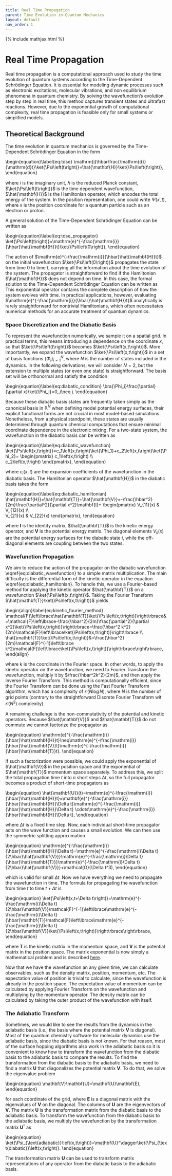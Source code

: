 ```yaml
---
title: Real Time Propagation
parent: Time Evolution in Quantum Mechanics
layout: default
nav_order: 1
---
```

{% include mathjax.html %}

# Real Time Propagation<!--\label{sec:real_time_propagation}-->

Real time propagation is a computational approach used to study the time evolution of quantum systems according to the Time-Dependent Schrödinger Equation. It is essential for modeling dynamic processes such as electronic excitations, molecular vibrations, and non equilibrium phenomena in quantum chemistry. By solving the wavefunction’s evolution step by step in real time, this method captures transient states and ultrafast reactions. However, due to the exponential growth of computational complexity, real time propagation is feasible only for small systems or simplified models.

## Theoretical Background

The time evolution in quantum mechanics is governed by the Time-Dependent Schrödinger Equation in the form

\begin{equation}\label{eq:tdse}
\mathrm{i}\hbar\frac{\mathrm{d}}{\mathrm{d}t}\ket{\Psi\left(t\right)}=\hat{\mathbf{H}}\ket{\Psi\left(t\right)},
\end{equation}

where $i$ is the imaginary unit, $\hbar$ is the reduced Planck constant, $\ket{\Psi\left(t\right)}$ is the time dependent wavefunction, $\hat{\mathbf{H}}$ is the Hamiltonian operator, which encodes the total energy of the system. In the position representation, one could write $\Psi\left(x,t\right)$, where $x$ is the position coordinate for a quantum particle such as an electron or proton.

A general solution of the Time-Dependent Schrödinger Equation can be written as

\begin{equation}\label{eq:tdse_propagator}
\ket{\Psi\left(t\right)}=\mathrm{e}^{-\frac{\mathrm{i}}{\hbar}\hat{\mathbf{H}}t}\ket{\Psi\left(0\right)},
\end{equation}

The action of $\mathrm{e}^{-\frac{\mathrm{i}}{\hbar}\hat{\mathbf{H}}t}$ on the initial wavefunction $\ket{\Psi\left(0\right)}$ propagates the state from time $0$ to time $t$, carrying all the information about the time evolution of the system. The propagator is straightforward to find if the Hamiltonian $\hat{\mathbf{H}}$ does not depend on time. In this case, the formal solution to the Time-Dependent Schrödinger Equation can be written as This exponential operator contains the complete description of how the system evolves with time. In practical applications, however, evaluating $\mathrm{e}^{-\frac{\mathrm{i}}{\hbar}\hat{\mathbf{H}}t}$ analytically is rarely straightforward for nontrivial Hamiltonians, which often necessitates numerical methods for an accurate treatment of quantum dynamics.

### Space Discretization and the Diabatic Basis

To represent the wavefunction numerically, we sample it on a spatial grid. In practical terms, this means introducing a dependence on the coordinate $x$, so that $\ket{\Psi\left(t\right)}$ becomes $\ket{\Psi\left(x,t\right)}$. More importantly, we expand the wavefunction $\ket{\Psi\left(x,t\right)}$ in a set of basis functions $\lbrace\Phi_i\rbrace_{i=1}^N$, where $N$ is the number of states included in the dynamics. In the following derivations, we will consider $N=2$, but the extension to multiple states (or even one state) is straightforward. The basis set will be orthonormal and satisfy the condition

\begin{equation}\label{eq:diabatic_condition}
\bra{\Phi_i}\frac{\partial}{\partial x}\ket{\Phi_j}=0,\,i\neq j.
\end{equation}

Because these diabatic basis states are frequently taken simply as the canonical basis in $\mathbb{R}^N$ when defining model potential energy surfaces, their explicit functional forms are not crucial in most model-based simulations. Nonetheless, from a physical standpoint, these states are usually determined through quantum chemical computations that ensure minimal coordinate dependence in the electronic mixing. For a two-state system, the wavefunction in the diabatic basis can be written as

\begin{equation}\label{eq:diabatic_wavefunction}
\ket{\Psi\left(x,t\right)}=c_1\left(x,t\right)\ket{\Phi_1}+c_2\left(x,t\right)\ket{\Phi_2}=
\begin{pmatrix}
c_1\left(x,t\right) \\\\\
c_2\left(x,t\right)
\end{pmatrix},
\end{equation}

where $c_i\left(x,t\right)$ are the expansion coefficients of the wavefunction in the diabatic basis. The Hamiltonian operator $\hat{\mathbf{H}}$ in the diabatic basis takes the form

\begin{equation}\label{eq:diabatic_hamiltonian}
\hat{\mathbf{H}}=\hat{\mathbf{T}}+\hat{\mathbf{V}}=-\frac{\hbar^2}{2m}\frac{\partial^2}{\partial x^2}\mathbf{I}+
\begin{pmatrix}
V_{11}(x) & V_{12}(x) \\\\\
V_{21}(x) & V_{22}(x)
\end{pmatrix},
\end{equation}

where $\mathbf{I}$ is the identity matrix, $\hat{\mathbf{T}}$ is the kinetic energy operator, and $\mathbf{V}$ is the potential energy matrix. The diagonal elements $V_{ii}(x)$ are the potential energy surfaces for the diabatic state $i$, while the off-diagonal elements are coupling between the two states.

### Wavefunction Propagation

We aim to reduce the action of the propagator on the diabatic wavefunction \eqref{eq:diabatic_wavefunction} to a simple matrix multiplication. The main difficulty is the differential form of the kinetic operator in the equation \eqref{eq:diabatic_hamiltonian}. To handle this, we use a Fourier-based method for applying the kinetic operator $\hat{\mathbf{T}}$ on a wavefunction $\ket{\Psi\left(x,t\right)}$. Taking the Fourier Transform $\hat{\mathbf{T}}\ket{\Psi\left(x,t\right)}$ yields

\begin{align}\label{eq:kinetic_fourier_method}
\mathcal{F}\left\lbrace\hat{\mathbf{T}}\ket{\Psi\left(x,t\right)}\right\rbrace&=\mathcal{F}\left\lbrace-\frac{\hbar^2}{2m}\frac{\partial^2}{\partial x^2}\ket{\Psi\left(x,t\right)}\right\rbrace=\frac{\hbar^2 k^2}{2m}\mathcal{F}\left\lbrace\ket{\Psi\left(x,t\right)}\right\rbrace \\\\\
\hat{\mathbf{T}}\ket{\Psi\left(x,t\right)}&=\frac{\hbar^2}{2m}\mathcal{F}^{-1}\left\lbrace k^2\mathcal{F}\left\lbrace\ket{\Psi\left(x,t\right)}\right\rbrace\right\rbrace,
\end{align}

where $k$ is the coordinate in the Fourier space. In other words, to apply the kinetic operator on the wavefunction, we need to Fourier Transform the wavefunction, multiply it by $\frac{\hbar^2k^2}{2m}$, and then apply the Inverse Fourier Transform. This method is computationally efficient, since the Fourier Transform can be done using the Fast Fourier Transform algorithm, which has a complexity of $\mathcal{O}(N\log N)$, where $N$ is the number of grid points (contrary to the straightforward Discrete Fourier Transform wit $\mathcal{O}(N^2)$ complexity).

A remaining challenge is the non-commutativity of the potential and kinetic operators. Because $\hat{\mathbf{V}}$ and $\hat{\mathbf{T}}$ do not commute we cannot factorize the propagator as

\begin{equation}
\mathrm{e}^{-\frac{\mathrm{i}}{\hbar}\hat{\mathbf{H}}t}\neq\mathrm{e}^{-\frac{\mathrm{i}}{\hbar}\hat{\mathbf{V}}t}\mathrm{e}^{-\frac{\mathrm{i}}{\hbar}\hat{\mathbf{T}}t}.
\end{equation}

If such a factorization were possible, we could apply the exponential of $\hat{\mathbf{V}}$ in the position space and the exponential of $\hat{\mathbf{T}}$ momentum space separately. To address this, we split the total propagation time $t$ into $n$ short steps $\Delta t$, so the full propagator becomes a product of short-time propagators as

\begin{equation}
\hat{\mathbf{U}}(t)=\mathrm{e}^{-\frac{\mathrm{i}}{\hbar}\hat{\mathbf{H}}t}=\mathbf{e}^{-\frac{\mathrm{i}}{\hbar}\hat{\mathbf{H}}\Delta t}\mathrm{e}^{-\frac{\mathrm{i}}{\hbar}\hat{\mathbf{H}}\Delta t} \cdots\mathrm{e}^{-\frac{\mathrm{i}}{\hbar}\hat{\mathbf{H}}\Delta t},
\end{equation}

where $\Delta t$ is a fixed time step. Now, each individual short-time propagator acts on the wave function and causes a small evolution. We can then use the symmetric splitting approximation

\begin{equation}
\mathrm{e}^{-\frac{\mathrm{i}}{\hbar}\hat{\mathbf{H}}\Delta t}=\mathrm{e}^{-\frac{\mathrm{i}\Delta t}{2\hbar}\hat{\mathbf{V}}}\mathrm{e}^{-\frac{\mathrm{i}\Delta t}{\hbar}\hat{\mathbf{T}}}\mathrm{e}^{-\frac{\mathrm{i}\Delta t}{2\hbar}\hat{\mathbf{V}}}+\mathcal{O}(\Delta t^3),
\end{equation}

which is valid for small $\Delta t$. Now we have everything we need to propagate the wavefunction in time. The formula for propagating the wavefunction from time $t$ to time $t+\Delta t$ is

\begin{equation}
\ket{\Psi\left(x,t+\Delta t\right)}=\mathrm{e}^{-\frac{\mathrm{i}\Delta t}{2\hbar}\mathbf{V}}\mathcal{F}^{-1}\left\lbrace\mathrm{e}^{-\frac{\mathrm{i}\Delta t}{\hbar}\mathbf{T}}\mathcal{F}\left\lbrace\mathrm{e}^{-\frac{\mathrm{i}\Delta t}{2\hbar}\mathbf{V}}\ket{\Psi\left(x,t\right)}\right\rbrace\right\rbrace,
\end{equation}

where $\mathbf{T}$ is the kinetic matrix in the momentum space, and $\mathbf{V}$ is the potential matrix in the position space. The matrix exponential is now simply a mathematical problem and is described [here](me.html#matrix-exponential).

Now that we have the wavefunction an any given time, we can calculate observables, such as the density matrix, position, momentum, etc. The expectation value of position is trivial to calculate, since the wavefunction is already in the position space. The expectation value of momentum can be calculated by applying Fourier Transform on the wavefunction and multiplying by the momentum operator. The density matrix can be calculated by taking the outer product of the wavefunction with itself.

### The Adiabatic Transform

Sometimes, we would like to see the results from the dynamics in the adiabatic basis (i.e., the basis where the potential matrix $\mathbf{V}$ is diagonal). Most of the quantum chemistry software for molecular dynamics use the adiabatic basis, since the diabatic basis is not known. For that reason, most of the surface hopping algorithms also work in the adiabatic basis so it is convenient to know how to transform the wavefunction from the diabatic basis to the adiabatic basis to compare the results. To find the transformation from the diabatic basis to the adiabatic basis, we need to find a matrix $\mathbf{U}$ that diagonalizes the potential matrix $\mathbf{V}$. To do that, we solve the eigenvalue problem

\begin{equation}
\mathbf{V}\mathbf{U}=\mathbf{U}\mathbf{E},
\end{equation}

for each coordinate of the grid, where $\mathbf{E}$ is a diagonal matrix with the eigenvalues of $\mathbf{V}$ on the diagonal. The columns of $\mathbf{U}$ are the eigenvectors of $\mathbf{V}$. The matrix $\mathbf{U}$ is the transformation matrix from the diabatic basis to the adiabatic basis. To transform the wavefunction from the diabatic basis to the adiabatic basis, we multiply the wavefunction by the transformation matrix $\mathbf{U}^\dagger$ as

\begin{equation}
\ket{\Psi_{\text{adiabatic}}\left(x,t\right)}=\mathbf{U}^\dagger\ket{\Psi_{\text{diabatic}}\left(x,t\right)}.
\end{equation}

The transformation matrix $\mathbf{U}$ can be used to transform matrix representations of any operator from the diabatic basis to the adiabatic basis.
